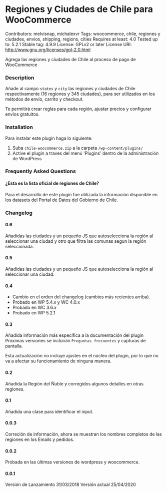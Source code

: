# Regiones y Ciudades de Chile para WooCommerce
Contributors: melvisnap, michalexvr
Tags: woocommerce, chile, regiones y ciudades, envios, shipping, regions, cities
Requires at least: 4.0
Tested up to: 5.2.1
Stable tag: 4.9.9
License: GPLv2 or later
License URI: http://www.gnu.org/licenses/gpl-2.0.html

Agrega las regiones y ciudades de Chile al proceso de pago de WooCommerce

### Description

Añade al campo `states` y `city` las regiones y ciudades de Chile respectivamente (16 regiones y 345 ciudades), para ser utilizados en los métodos de envío, carrito y checkout.

Te permitirá crear reglas para cada región, ajustar precios y configurar envíos gratuitos.

### Installation

Para instalar este plugin haga lo siguiente:

1. Suba `chile-woocommerce.zip` a la carpeta `/wp-content/plugins/`
2. Active el plugin a traves del menú 'Plugins' dentro de la administración de WordPress

### Frequently Asked Questions

#### ¿Esta es la lista oficial de regiones de Chile?

Para el desarrollo de este plugin fue utilizada la información disponible en los datasets del Portal de Datos del Gobierno de Chile.



### Changelog

#### 0.6

Añadidas las ciudades y un pequeño JS que autoselecciona la región al seleccionar una ciudad y otro que filtra las comunas segun la región seleccionada.

#### 0.5

Añadidas las ciudades y un pequeño JS que autoselecciona la región al seleccionar una ciudad.

#### 0.4

* Cambio en el orden del changelog (cambios más recientes arriba).
* Probado en WP 5.4.x y WC 4.0.x
* Probado en WC 3.6.x
* Probado en WP 5.2.1

#### 0.3 

Añadida información más específica a la documentación del plugin
Próximas versiones se incluirán `Preguntas frecuentes` y capturas de pantalla.

Esta actualización no incluye ajustes en el núcleo del plugin, por lo que no va a afectar su funcionamiento de ninguna manera.

#### 0.2 

Añadida la Región del Ñuble y corregidos algunos detalles en otras regiones.

#### 0.1

Añadida una clase para identificar el input.

#### 0.0.3 

Correción de información, ahora se muestran los nombres completos de las regiones en los Emails y pedidos.

#### 0.0.2

Probada en las últimas versiones de wordpress y woocommerce.

#### 0.0.1

Versión de Lanzamiento 31/03/2018
Versión actual 25/04/2020

